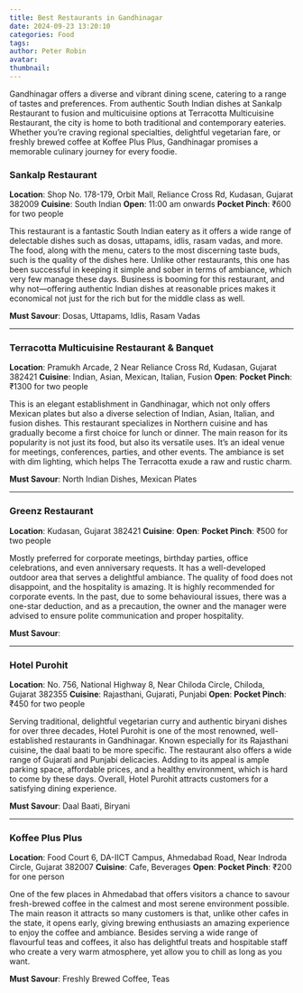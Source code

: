 ```yaml
---
title: Best Restaurants in Gandhinagar
date: 2024-09-23 13:20:10
categories: Food
tags:
author: Peter Robin
avatar:
thumbnail:
---
```

Gandhinagar offers a diverse and vibrant dining scene, catering to a range of tastes and preferences. From authentic South Indian dishes at Sankalp Restaurant to fusion and multicuisine options at Terracotta Multicuisine Restaurant, the city is home to both traditional and contemporary eateries. Whether you’re craving regional specialties, delightful vegetarian fare, or freshly brewed coffee at Koffee Plus Plus, Gandhinagar promises a memorable culinary journey for every foodie.

### Sankalp Restaurant
**Location**: Shop No. 178-179, Orbit Mall, Reliance Cross Rd, Kudasan, Gujarat 382009
**Cuisine**: South Indian
**Open**: 11:00 am onwards
**Pocket Pinch**: ₹600 for two people

This restaurant is a fantastic South Indian eatery as it offers a wide range of delectable dishes such as dosas, uttapams, idlis, rasam vadas, and more. The food, along with the menu, caters to the most discerning taste buds, such is the quality of the dishes here. Unlike other restaurants, this one has been successful in keeping it simple and sober in terms of ambiance, which very few manage these days. Business is booming for this restaurant, and why not—offering authentic Indian dishes at reasonable prices makes it economical not just for the rich but for the middle class as well.

**Must Savour**: Dosas, Uttapams, Idlis, Rasam Vadas

---

### Terracotta Multicuisine Restaurant & Banquet
**Location**: Pramukh Arcade, 2 Near Reliance Cross Rd, Kudasan, Gujarat 382421
**Cuisine**: Indian, Asian, Mexican, Italian, Fusion
**Open**: 
**Pocket Pinch**: ₹1300 for two people

This is an elegant establishment in Gandhinagar, which not only offers Mexican plates but also a diverse selection of Indian, Asian, Italian, and fusion dishes. This restaurant specializes in Northern cuisine and has gradually become a first choice for lunch or dinner. The main reason for its popularity is not just its food, but also its versatile uses. It’s an ideal venue for meetings, conferences, parties, and other events. The ambiance is set with dim lighting, which helps The Terracotta exude a raw and rustic charm.

**Must Savour**: North Indian Dishes, Mexican Plates

---

### Greenz Restaurant
**Location**: Kudasan, Gujarat 382421
**Cuisine**: 
**Open**: 
**Pocket Pinch**: ₹500 for two people

Mostly preferred for corporate meetings, birthday parties, office celebrations, and even anniversary requests. It has a well-developed outdoor area that serves a delightful ambiance. The quality of food does not disappoint, and the hospitality is amazing. It is highly recommended for corporate events. In the past, due to some behavioural issues, there was a one-star deduction, and as a precaution, the owner and the manager were advised to ensure polite communication and proper hospitality.

**Must Savour**:

---

### Hotel Purohit
**Location**: No. 756, National Highway 8, Near Chiloda Circle, Chiloda, Gujarat 382355
**Cuisine**: Rajasthani, Gujarati, Punjabi
**Open**: 
**Pocket Pinch**: ₹450 for two people

Serving traditional, delightful vegetarian curry and authentic biryani dishes for over three decades, Hotel Purohit is one of the most renowned, well-established restaurants in Gandhinagar. Known especially for its Rajasthani cuisine, the daal baati to be more specific. The restaurant also offers a wide range of Gujarati and Punjabi delicacies. Adding to its appeal is ample parking space, affordable prices, and a healthy environment, which is hard to come by these days. Overall, Hotel Purohit attracts customers for a satisfying dining experience.

**Must Savour**: Daal Baati, Biryani

---

### Koffee Plus Plus
**Location**: Food Court 6, DA-IICT Campus, Ahmedabad Road, Near Indroda Circle, Gujarat 382007
**Cuisine**: Cafe, Beverages
**Open**: 
**Pocket Pinch**: ₹200 for one person

One of the few places in Ahmedabad that offers visitors a chance to savour fresh-brewed coffee in the calmest and most serene environment possible. The main reason it attracts so many customers is that, unlike other cafes in the state, it opens early, giving brewing enthusiasts an amazing experience to enjoy the coffee and ambiance. Besides serving a wide range of flavourful teas and coffees, it also has delightful treats and hospitable staff who create a very warm atmosphere, yet allow you to chill as long as you want.

**Must Savour**: Freshly Brewed Coffee, Teas